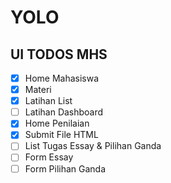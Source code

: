 # YOLO

## UI TODOS MHS
* [x] Home Mahasiswa
* [x] Materi
* [x] Latihan List
* [ ] Latihan Dashboard
* [x] Home Penilaian
* [x] Submit File HTML
* [ ] List Tugas Essay & Pilihan Ganda
* [ ] Form Essay
* [ ] Form Pilihan Ganda
